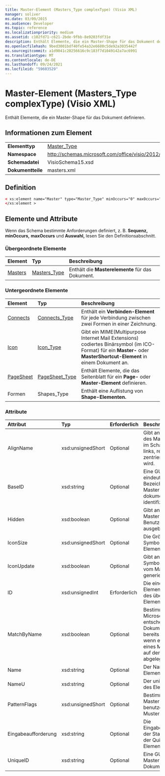 ```yaml
---
title: Master-Element (Masters_Type complexType) (Visio XML)
manager: soliver
ms.date: 03/09/2015
ms.audience: Developer
ms.topic: reference
ms.localizationpriority: medium
ms.assetid: c102fd71-c621-2bde-9fbb-8e9203fdf31e
description: Enthält Elemente, die ein Master-Shape für das Dokument definieren.
ms.openlocfilehash: 9bed3001bdf40fe54a32e6680c5de92a3035442f
ms.sourcegitcommit: a1d9041c20256616c9c183f7d1049142a7ac6991
ms.translationtype: MT
ms.contentlocale: de-DE
ms.lasthandoff: 09/24/2021
ms.locfileid: "59603529"
---
```

# <a name="master-element-masters_type-complextype-visio-xml"></a>Master-Element (Masters_Type complexType) (Visio XML)

Enthält Elemente, die ein Master-Shape für das Dokument definieren.
  
## <a name="element-information"></a>Informationen zum Element

|||
|:-----|:-----|
|**Elementtyp** <br/> |[Master_Type](master_type-complextypevisio-xml.md) <br/> |
|**Namespace** <br/> |http://schemas.microsoft.com/office/visio/2012/main  <br/> |
|**Schemadatei** <br/> |VisioSchema15.xsd  <br/> |
|**Dokumentteile** <br/> |masters.xml  <br/> |
   
## <a name="definition"></a>Definition

```XML
< xs:element name="Master" type="Master_Type" minOccurs="0" maxOccurs="unbounded" >
</xs:element >
```

## <a name="elements-and-attributes"></a>Elemente und Attribute

Wenn das Schema bestimmte Anforderungen definiert, z. B. **Sequenz,** **minOccurs,** **maxOccurs** und **Auswahl,** lesen Sie den Definitionsabschnitt. 
  
### <a name="parent-elements"></a>Übergeordnete Elemente

|**Element**|**Typ**|**Beschreibung**|
|:-----|:-----|:-----|
|[Masters](masters-elementvisio-xml.md) <br/> |[Masters_Type](masters_type-complextypevisio-xml.md) <br/> |Enthält die **Masterelemente** für das Dokument.  <br/> |
   
### <a name="child-elements"></a>Untergeordnete Elemente

|**Element**|**Typ**|**Beschreibung**|
|:-----|:-----|:-----|
|[Connects](connects-element-pagecontents_type-complextypevisio-xml.md) <br/> |[Connects_Type](connects_type-complextypevisio-xml.md) <br/> |Enthält ein **Verbinden-Element** für jede Verbindung zwischen zwei Formen in einer Zeichnung.  <br/> |
|[Icon](icon-element-master_type-complextypevisio-xml.md) <br/> |[Icon_Type](icon_type-complextypevisio-xml.md) <br/> |Gibt ein MIME(Multipurpose Internet Mail Extensions) codiertes Binärsymbol (im ICO-Format) für ein **Master-** oder **MasterShortcut-Element** in einem Dokument an.  <br/> |
|[PageSheet](pagesheet-element-master_type-complextypevisio-xml.md) <br/> |[PageSheet_Type](pagesheet_type-complextypevisio-xml.md) <br/> |Enthält Elemente, die das Seitenblatt für ein **Page-** oder **Master-Element** definieren.  <br/> |
|Formen  <br/> |Shapes_Type  <br/> |Enthält eine Auflistung von **Shape-Elementen.**  <br/> |
   
### <a name="attributes"></a>Attribute

|**Attribut**|**Typ**|**Erforderlich**|**Beschreibung**|**Mögliche Werte**|
|:-----|:-----|:-----|:-----|:-----|
|AlignName  <br/> |xsd:unsignedShort  <br/> |Optional  <br/> |Gibt an, ob der Text des Master-Shapes im Schablonenfenster links, rechts oder zentriert ausgerichtet wird.  <br/> |Werte des Typs "xsd:unsignedShort".  <br/> |
|BaseID  <br/> |xsd:string  <br/> |Optional  <br/> |Eine GUID (global eindeutiger Bezeichner), die das Master-Shape dokumentübergreifend identifiziert.  <br/> |Werte des Typs "xsd:string".  <br/> |
|Hidden  <br/> |xsd:boolean  <br/> |Optional  <br/> |Gibt an, ob das Master-Shape auf der Benutzeroberfläche ausgeblendet ist.  <br/> |Werte des Typs "xsd:boolean".  <br/> |
|IconSize  <br/> |xsd:unsignedShort  <br/> |Optional  <br/> |Die Größe des Symbols des Elements.  <br/> |Werte des Typs "xsd:unsignedShort".  <br/> |
|IconUpdate  <br/> |xsd:boolean  <br/> |Optional  <br/> |Gibt an, ob das Symbol automatisch vom Master selbst generiert wird.  <br/> |Werte des Typs "xsd:boolean".  <br/> |
|ID  <br/> |xsd:unsignedInt  <br/> |Erforderlich  <br/> |Die eindeutige ID des Elements innerhalb des übergeordneten Elements.  <br/> |Werte des Typs "xsd:unsignedInt".  <br/> |
|MatchByName  <br/> |xsd:boolean  <br/> |Optional  <br/> |Bestimmt, wie Microsoft Visio entscheidet, ob ein Dokumentmaster bereits vorhanden ist, wenn eine Instanz eines Master-Shapes auf dem Zeichenblatt abgelegt wird.  <br/> |Werte des Typs "xsd:boolean".  <br/> |
|Name  <br/> |xsd:string  <br/> |Optional  <br/> |Der Name des Elements.  <br/> |Werte des Typs "xsd:string".  <br/> |
|NameU  <br/> |xsd:string  <br/> |Optional  <br/> |Der universelle Name des Elements.  <br/> |Werte des Typs "xsd:string".  <br/> |
|PatternFlags  <br/> |xsd:unsignedShort  <br/> |Optional  <br/> |Bestimmt, ob sich ein Master-Shape wie ein benutzerdefiniertes Muster verhält.  <br/> |Werte des Typs "xsd:unsignedShort".  <br/> |
|Eingabeaufforderung  <br/> |xsd:string  <br/> |Optional  <br/> |Die Eingabeaufforderung der Statusleiste und der QuickInfo für das Element.  <br/> |Werte des Typs "xsd:string".  <br/> |
|UniqueID  <br/> |xsd:string  <br/> |Optional  <br/> |Eine GUID, die das Master-Shape im Dokument identifiziert.  <br/> |Werte des Typs "xsd:string".  <br/> |
   

